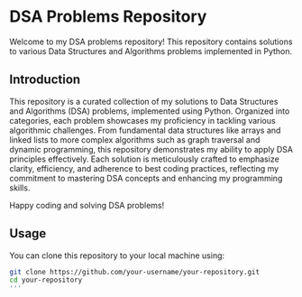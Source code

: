 # DSA Problems Repository

Welcome to my DSA problems repository! This repository contains solutions to various Data Structures and Algorithms problems implemented in Python.

## Introduction

This repository is a curated collection of my solutions to Data Structures and Algorithms (DSA) problems, implemented using Python. Organized into categories, each problem showcases my proficiency in tackling various algorithmic challenges. From fundamental data structures like arrays and linked lists to more complex algorithms such as graph traversal and dynamic programming, this repository demonstrates my ability to apply DSA principles effectively. Each solution is meticulously crafted to emphasize clarity, efficiency, and adherence to best coding practices, reflecting my commitment to mastering DSA concepts and enhancing my programming skills.

Happy coding and solving DSA problems!

## Usage

You can clone this repository to your local machine using:

```bash
git clone https://github.com/your-username/your-repository.git
cd your-repository
'''

